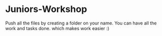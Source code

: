 # Juniors-Workshop

Push all the files by creating a folder on your name.
You can have all the work and tasks done.
which makes work easier :)
